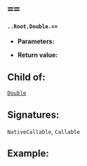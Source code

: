 # `==`

#### `..Root.Double.==`

* **Parameters:**

* **Return value:**

## Child of:

[`Double`](docs..Root.Double.md)

## Signatures:

`NativeCallable`, `Callable`



## Example:

